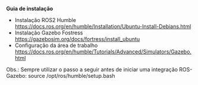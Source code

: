 **Guia de instalação**

* Instalação ROS2 Humble
  https://docs.ros.org/en/humble/Installation/Ubuntu-Install-Debians.html
* Instalação Gazebo Fostress 
  https://gazebosim.org/docs/fortress/install_ubuntu
* Configuração da área de trabalho
  https://docs.ros.org/en/humble/Tutorials/Advanced/Simulators/Gazebo.html

Obs.: Sempre utilizar o passo a seguir antes de iniciar uma integração ROS-Gazebo:
source /opt/ros/humble/setup.bash

